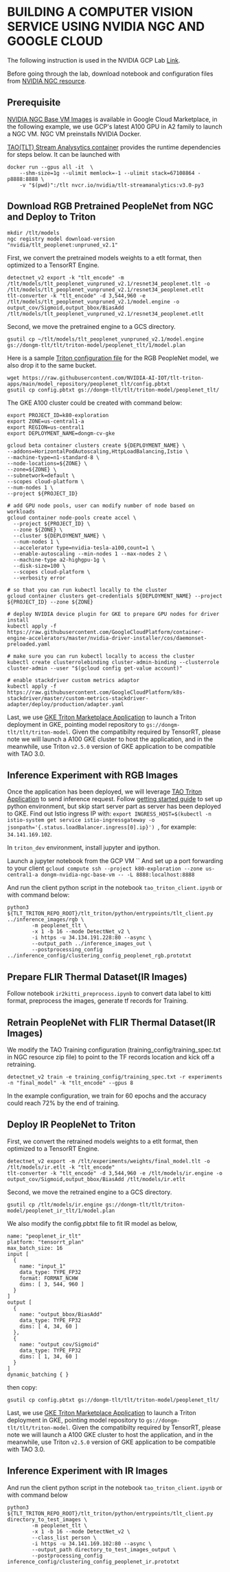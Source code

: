 # BUILDING A COMPUTER VISION SERVICE USING NVIDIA NGC AND GOOGLE CLOUD

The following instruction is used in the NVIDIA GCP Lab [Link](https://info.nvidia.com/ngc-google-cloud-computer-vision-webinar.html).

Before going through the lab, download notebook and configuration files from [NVIDIA NGC resource](https://ngc.nvidia.com/catalog/resources/nvidia:building_cv_service_using_nvidia_ngc_and_triton_in_google_cloud).

## Prerequisite

[NVIDIA NGC Base VM Images](https://console.cloud.google.com/marketplace/product/nvidia-ngc-public/nvidia-ngc-base-test-b) is available in Google Cloud Marketplace, in the following example, we use GCP's latest A100 GPU in A2 family to launch a NGC VM. NGC VM preinstalls NVIDIA Docker. 

[TAO(TLT) Stream Analysytics container](https://ngc.nvidia.com/catalog/containers/nvidia:tlt-streamanalytics) provides the runtime dependencies for steps below. It can be launched with
```
docker run --gpus all -it  \
    --shm-size=1g --ulimit memlock=-1 --ulimit stack=67108864 -p8888:8888 \
    -v "$(pwd)":/tlt nvcr.io/nvidia/tlt-streamanalytics:v3.0-py3
```

## Download RGB Pretrained PeopleNet from NGC and Deploy to Triton

```
mkdir /tlt/models
ngc registry model download-version "nvidia/tlt_peoplenet:unpruned_v2.1"
```

First, we convert the pretrained models weights to a etlt format, then optimized to a TensorRT Engine.
```
detectnet_v2 export -k "tlt_encode" -m /tlt/models/tlt_peoplenet_vunpruned_v2.1/resnet34_peoplenet.tlt -o /tlt/models/tlt_peoplenet_vunpruned_v2.1/resnet34_peoplenet.etlt
tlt-converter -k "tlt_encode" -d 3,544,960 -e /tlt/models/tlt_peoplenet_vunpruned_v2.1/model.engine -o output_cov/Sigmoid,output_bbox/BiasAdd /tlt/models/tlt_peoplenet_vunpruned_v2.1/resnet34_peoplenet.etlt
```

Second, we move the pretrained engine to a GCS directory.
```
gsutil cp ~/tlt/models/tlt_peoplenet_vunpruned_v2.1/model.engine gs://dongm-tlt/tlt/triton-model/peoplenet_tlt/1/model.plan
```

Here is a sample [Triton configuration file](https://github.com/NVIDIA-AI-IOT/tlt-triton-apps/blob/main/model_repository/peoplenet_tlt/config.pbtxt) for the RGB PeopleNet model, we also drop it to the same bucket.
```
wget https://raw.githubusercontent.com/NVIDIA-AI-IOT/tlt-triton-apps/main/model_repository/peoplenet_tlt/config.pbtxt
gsutil cp config.pbtxt gs://dongm-tlt/tlt/triton-model/peoplenet_tlt/
```

The GKE A100 cluster could be created with command below:
```
export PROJECT_ID=k80-exploration
export ZONE=us-central1-a
export REGION=us-central1
export DEPLOYMENT_NAME=dongm-cv-gke

gcloud beta container clusters create ${DEPLOYMENT_NAME} \
--addons=HorizontalPodAutoscaling,HttpLoadBalancing,Istio \
--machine-type=n1-standard-8 \
--node-locations=${ZONE} \
--zone=${ZONE} \
--subnetwork=default \
--scopes cloud-platform \
--num-nodes 1 \
--project ${PROJECT_ID}

# add GPU node pools, user can modify number of node based on workloads
gcloud container node-pools create accel \
  --project ${PROJECT_ID} \
  --zone ${ZONE} \
  --cluster ${DEPLOYMENT_NAME} \
  --num-nodes 1 \
  --accelerator type=nvidia-tesla-a100,count=1 \
  --enable-autoscaling --min-nodes 1 --max-nodes 2 \
  --machine-type a2-highgpu-1g \
  --disk-size=100 \
  --scopes cloud-platform \
  --verbosity error

# so that you can run kubectl locally to the cluster
gcloud container clusters get-credentials ${DEPLOYMENT_NAME} --project ${PROJECT_ID} --zone ${ZONE}  

# deploy NVIDIA device plugin for GKE to prepare GPU nodes for driver install
kubectl apply -f https://raw.githubusercontent.com/GoogleCloudPlatform/container-engine-accelerators/master/nvidia-driver-installer/cos/daemonset-preloaded.yaml

# make sure you can run kubectl locally to access the cluster
kubectl create clusterrolebinding cluster-admin-binding --clusterrole cluster-admin --user "$(gcloud config get-value account)"

# enable stackdriver custom metrics adaptor
kubectl apply -f https://raw.githubusercontent.com/GoogleCloudPlatform/k8s-stackdriver/master/custom-metrics-stackdriver-adapter/deploy/production/adapter.yaml
```

Last, we use [GKE Triton Marketplace Application](https://console.cloud.google.com/marketplace/details/nvidia-ngc-public/triton-inference-server) to launch a Triton deployment in GKE, pointing model repository to `gs://dongm-tlt/tlt/triton-model`. Given the compatibilty required by TensorRT, please note we will launch a A100 GKE cluster to host the application, and in the meanwhile, use Triton `v2.5.0` version of GKE application to be compatible with TAO 3.0. 

## Inference Experiment with RGB Images

Once the application has been deployed, we will leverage [TAO Triton Application](https://github.com/NVIDIA-AI-IOT/tlt-triton-apps) to send inference request. Follow [getting started guide](https://github.com/NVIDIA-AI-IOT/tlt-triton-apps#quick-start-instructions) to set up python environment, but skip start server part as server has been deployed to GKE. Find out Istio ingress IP with: `export INGRESS_HOST=$(kubectl -n istio-system get service istio-ingressgateway -o jsonpath='{.status.loadBalancer.ingress[0].ip}')
`, for example: `34.141.169.102`. 

In `triton_dev` environment, install jupyter and ipython. 

Launch a jupyter notebook from the GCP VM ``
And set up a port forwarding to your client `gcloud compute ssh --project k80-exploration --zone us-central1-a dongm-nvidia-ngc-base-vm -- -L 8888:localhost:8888`

And run the client python script in the notebook `tao_triton_client.ipynb` or with command below:
```
python3 ${TLT_TRITON_REPO_ROOT}/tlt_triton/python/entrypoints/tlt_client.py ../inference_images/rgb \
        -m peoplenet_tlt \
        -x 1 -b 16 --mode DetectNet_v2 \
        -i https -u 34.134.191.228:80 --async \
        --output_path ../inference_images_out \
        --postprocessing_config ../inference_config/clustering_config_peoplenet_rgb.prototxt 
```

## Prepare FLIR Thermal Dataset(IR Images)

Follow notebook `ir2kitti_preprocess.ipynb` to convert data label to kitti format, preprocess the images, generate tf records for Training.

## Retrain PeopleNet with FLIR Thermal Dataset(IR Images)

We modify the TAO Training configuration (training_config/training_spec.txt in NGC resource zip file) to point to the TF records location and kick off a retraining.
```
detectnet_v2 train -e training_config/training_spec.txt -r experiments -n "final_model" -k "tlt_encode" --gpus 8
```

In the example configuration, we train for 60 epochs and the accuracy could reach 72% by the end of training.

## Deploy IR PeopleNet to Triton

First, we convert the retrained models weights to a etlt format, then optimized to a TensorRT Engine.
```
detectnet_v2 export -m /tlt/experiments/weights/final_model.tlt -o /tlt/models/ir.etlt -k "tlt_encode"
tlt-converter -k "tlt_encode" -d 3,544,960 -e /tlt/models/ir.engine -o output_cov/Sigmoid,output_bbox/BiasAdd /tlt/models/ir.etlt 
```
 
Second, we move the retrained engine to a GCS directory.
```
gsutil cp /tlt/models/ir.engine gs://dongm-tlt/tlt/triton-model/peoplenet_ir_tlt/1/model.plan
```

We also modify the config.pbtxt file to fit IR model as below,
```
name: "peoplenet_ir_tlt"
platform: "tensorrt_plan"
max_batch_size: 16
input [
  {
    name: "input_1"
    data_type: TYPE_FP32
    format: FORMAT_NCHW
    dims: [ 3, 544, 960 ]
  }
]
output [
  {
    name: "output_bbox/BiasAdd"
    data_type: TYPE_FP32
    dims: [ 4, 34, 60 ]
  },
  {
    name: "output_cov/Sigmoid"
    data_type: TYPE_FP32
    dims: [ 1, 34, 60 ]
  }
]
dynamic_batching { }
```
then copy:
```
gsutil cp config.pbtxt gs://dongm-tlt/tlt/triton-model/peoplenet_tlt/
```
 
Last, we use [GKE Triton Marketplace Application](https://console.cloud.google.com/marketplace/details/nvidia-ngc-public/triton-inference-server) to launch a Triton deployment in GKE, pointing model repository to `gs://dongm-tlt/tlt/triton-model`. Given the compatibilty required by TensorRT, please note we will launch a A100 GKE cluster to host the application, and in the meanwhile, use Triton `v2.5.0` version of GKE application to be compatible with TAO 3.0.
 
## Inference Experiment with IR Images

And run the client python script in the notebook `tao_triton_client.ipynb` or with command below
```
python3 ${TLT_TRITON_REPO_ROOT}/tlt_triton/python/entrypoints/tlt_client.py directory_to_test_images \
        -m peoplenet_tlt \
        -x 1 -b 16 --mode DetectNet_v2 \
        --class_list person \
        -i https -u 34.141.169.102:80 --async \
        --output_path directory_to_test_images_output \
        --postprocessing_config inference_config/clustering_config_peoplenet_ir.prototxt 
```
